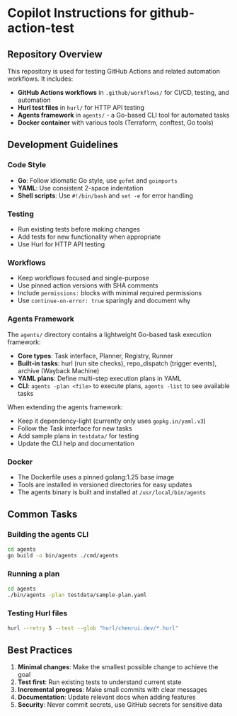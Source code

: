 # Copilot Instructions for github-action-test

## Repository Overview

This repository is used for testing GitHub Actions and related automation workflows. It includes:

- **GitHub Actions workflows** in `.github/workflows/` for CI/CD, testing, and automation
- **Hurl test files** in `hurl/` for HTTP API testing
- **Agents framework** in `agents/` - a Go-based CLI tool for automated tasks
- **Docker container** with various tools (Terraform, conftest, Go tools)

## Development Guidelines

### Code Style

- **Go**: Follow idiomatic Go style, use `gofmt` and `goimports`
- **YAML**: Use consistent 2-space indentation
- **Shell scripts**: Use `#!/bin/bash` and `set -e` for error handling

### Testing

- Run existing tests before making changes
- Add tests for new functionality when appropriate
- Use Hurl for HTTP API testing

### Workflows

- Keep workflows focused and single-purpose
- Use pinned action versions with SHA comments
- Include `permissions:` blocks with minimal required permissions
- Use `continue-on-error: true` sparingly and document why

### Agents Framework

The `agents/` directory contains a lightweight Go-based task execution framework:

- **Core types**: Task interface, Planner, Registry, Runner
- **Built-in tasks**: hurl (run site checks), repo_dispatch (trigger events), archive (Wayback Machine)
- **YAML plans**: Define multi-step execution plans in YAML
- **CLI**: `agents -plan <file>` to execute plans, `agents -list` to see available tasks

When extending the agents framework:
- Keep it dependency-light (currently only uses `gopkg.in/yaml.v3`)
- Follow the Task interface for new tasks
- Add sample plans in `testdata/` for testing
- Update the CLI help and documentation

### Docker

- The Dockerfile uses a pinned golang:1.25 base image
- Tools are installed in versioned directories for easy updates
- The agents binary is built and installed at `/usr/local/bin/agents`

## Common Tasks

### Building the agents CLI

```bash
cd agents
go build -o bin/agents ./cmd/agents
```

### Running a plan

```bash
cd agents
./bin/agents -plan testdata/sample-plan.yaml
```

### Testing Hurl files

```bash
hurl --retry 5 --test --glob "hurl/chenrui.dev/*.hurl"
```

## Best Practices

1. **Minimal changes**: Make the smallest possible change to achieve the goal
2. **Test first**: Run existing tests to understand current state
3. **Incremental progress**: Make small commits with clear messages
4. **Documentation**: Update relevant docs when adding features
5. **Security**: Never commit secrets, use GitHub secrets for sensitive data
